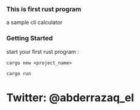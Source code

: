 ### This is first rust program

a sample cli calculator


### Getting Started

start your first rust program :

```
cargo new <project_name> 

cargo run
 ```



# Twitter: @abderrazaq_el

